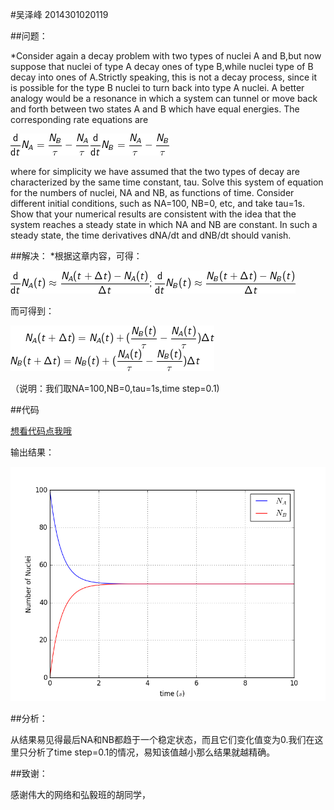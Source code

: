 
#吴泽峰  2014301020119


##问题：

*Consider again a decay problem with two types of nuclei A and B,but now suppose that nuclei of type A decay ones of type B,while 
nuclei type of B decay into ones of A.Strictly speaking, this is not a decay process, since it is possible for the type B nuclei to turn
back into type A nuclei. A better analogy would be a resonance in which a system can tunnel or move back and forth between two states A 
and B which have equal energies. The corresponding rate equations are

![](https://github.com/zefengWu/compuational_physics_N2014301020119/blob/master/CodeCogsEqn.png)

 where for simplicity we have assumed that the two types of decay are characterized by the same time constant, tau. Solve this system of
equation for the numbers of nuclei, NA and NB, as functions of time. Consider different initial conditions, such as NA=100, NB=0, etc,
and take tau=1s. Show that your numerical results are consistent with the idea that the system reaches a steady state in which NA and
NB are constant. In such a steady state, the time derivatives dNA/dt and dNB/dt should vanish.

##解决：
*根据这章内容，可得：

![](https://github.com/zefengWu/compuational_physics_N2014301020119/blob/master/1.png)
 
 而可得到：

![](https://github.com/zefengWu/compuational_physics_N2014301020119/blob/master/3.png)

（说明：我们取NA=100,NB=0,tau=1s,time step=0.1)

##代码

 [想看代码点我哦](https://github.com/zefengWu/compuational_physics_N2014301020119/blob/master/temp.py)

输出结果：

![](https://github.com/zefengWu/compuational_physics_N2014301020119/blob/master/figure_1.png)

##分析：

从结果易见得最后NA和NB都趋于一个稳定状态，而且它们变化值变为0.我们在这里只分析了time step=0.1的情况，易知该值越小那么结果就越精确。

##致谢：

感谢伟大的网络和弘毅班的胡同学，
